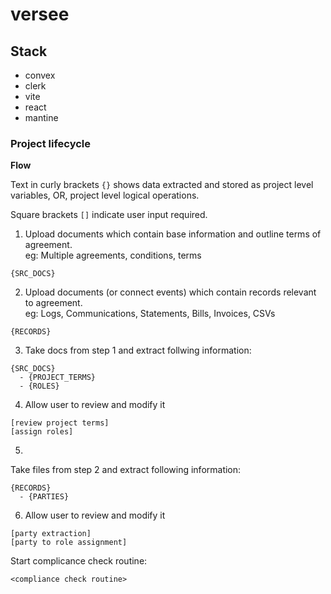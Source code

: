 # versee

## Stack

- convex
- clerk
- vite
- react
- mantine


### Project lifecycle

__Flow__

Text in curly brackets `{}` shows data extracted and stored as project level variables, OR, project level logical operations.

Square brackets `[]` indicate user input required.

1. Upload documents which contain base information and outline terms of agreement.  
eg: Multiple agreements, conditions, terms  
```
{SRC_DOCS}
```

2. Upload documents (or connect events) which contain records relevant to agreement.  
eg: Logs, Communications, Statements, Bills, Invoices, CSVs  
```
{RECORDS}
```

3. Take docs from step 1 and extract follwing information:  
```
{SRC_DOCS}
  - {PROJECT_TERMS}
  - {ROLES}
```

4. Allow user to review and modify it  
```
[review project terms]
[assign roles]
```

5. 
Take files from step 2 and extract following information:  
```
{RECORDS}
  - {PARTIES}
```

6. Allow user to review and modify it  

```
[party extraction]
[party to role assignment]
```

Start complicance check routine:
```
<compliance check routine>
```

